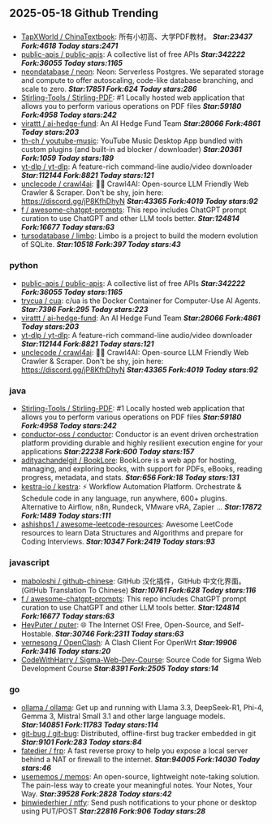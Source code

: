 ## 2025-05-18 Github Trending

### 
* [TapXWorld / ChinaTextbook](https://github.com/TapXWorld/ChinaTextbook): 所有小初高、大学PDF教材。 ***Star:23437 Fork:4618 Today stars:2471***
* [public-apis / public-apis](https://github.com/public-apis/public-apis): A collective list of free APIs ***Star:342222 Fork:36055 Today stars:1165***
* [neondatabase / neon](https://github.com/neondatabase/neon): Neon: Serverless Postgres. We separated storage and compute to offer autoscaling, code-like database branching, and scale to zero. ***Star:17851 Fork:624 Today stars:286***
* [Stirling-Tools / Stirling-PDF](https://github.com/Stirling-Tools/Stirling-PDF): #1 Locally hosted web application that allows you to perform various operations on PDF files ***Star:59180 Fork:4958 Today stars:242***
* [virattt / ai-hedge-fund](https://github.com/virattt/ai-hedge-fund): An AI Hedge Fund Team ***Star:28066 Fork:4861 Today stars:203***
* [th-ch / youtube-music](https://github.com/th-ch/youtube-music): YouTube Music Desktop App bundled with custom plugins (and built-in ad blocker / downloader) ***Star:20361 Fork:1059 Today stars:189***
* [yt-dlp / yt-dlp](https://github.com/yt-dlp/yt-dlp): A feature-rich command-line audio/video downloader ***Star:112144 Fork:8821 Today stars:121***
* [unclecode / crawl4ai](https://github.com/unclecode/crawl4ai): 🚀🤖 Crawl4AI: Open-source LLM Friendly Web Crawler & Scraper. Don't be shy, join here: https://discord.gg/jP8KfhDhyN ***Star:43365 Fork:4019 Today stars:92***
* [f / awesome-chatgpt-prompts](https://github.com/f/awesome-chatgpt-prompts): This repo includes ChatGPT prompt curation to use ChatGPT and other LLM tools better. ***Star:124814 Fork:16677 Today stars:63***
* [tursodatabase / limbo](https://github.com/tursodatabase/limbo): Limbo is a project to build the modern evolution of SQLite. ***Star:10518 Fork:397 Today stars:43***

### python
* [public-apis / public-apis](https://github.com/public-apis/public-apis): A collective list of free APIs ***Star:342222 Fork:36055 Today stars:1165***
* [trycua / cua](https://github.com/trycua/cua): c/ua is the Docker Container for Computer-Use AI Agents. ***Star:7396 Fork:295 Today stars:223***
* [virattt / ai-hedge-fund](https://github.com/virattt/ai-hedge-fund): An AI Hedge Fund Team ***Star:28066 Fork:4861 Today stars:203***
* [yt-dlp / yt-dlp](https://github.com/yt-dlp/yt-dlp): A feature-rich command-line audio/video downloader ***Star:112144 Fork:8821 Today stars:121***
* [unclecode / crawl4ai](https://github.com/unclecode/crawl4ai): 🚀🤖 Crawl4AI: Open-source LLM Friendly Web Crawler & Scraper. Don't be shy, join here: https://discord.gg/jP8KfhDhyN ***Star:43365 Fork:4019 Today stars:92***

### java
* [Stirling-Tools / Stirling-PDF](https://github.com/Stirling-Tools/Stirling-PDF): #1 Locally hosted web application that allows you to perform various operations on PDF files ***Star:59180 Fork:4958 Today stars:242***
* [conductor-oss / conductor](https://github.com/conductor-oss/conductor): Conductor is an event driven orchestration platform providing durable and highly resilient execution engine for your applications ***Star:22238 Fork:600 Today stars:157***
* [adityachandelgit / BookLore](https://github.com/adityachandelgit/BookLore): BookLore is a web app for hosting, managing, and exploring books, with support for PDFs, eBooks, reading progress, metadata, and stats. ***Star:656 Fork:18 Today stars:131***
* [kestra-io / kestra](https://github.com/kestra-io/kestra): ⚡ Workflow Automation Platform. Orchestrate & Schedule code in any language, run anywhere, 600+ plugins. Alternative to Airflow, n8n, Rundeck, VMware vRA, Zapier ... ***Star:17872 Fork:1489 Today stars:111***
* [ashishps1 / awesome-leetcode-resources](https://github.com/ashishps1/awesome-leetcode-resources): Awesome LeetCode resources to learn Data Structures and Algorithms and prepare for Coding Interviews. ***Star:10347 Fork:2419 Today stars:93***

### javascript
* [maboloshi / github-chinese](https://github.com/maboloshi/github-chinese): GitHub 汉化插件，GitHub 中文化界面。 (GitHub Translation To Chinese) ***Star:10761 Fork:628 Today stars:116***
* [f / awesome-chatgpt-prompts](https://github.com/f/awesome-chatgpt-prompts): This repo includes ChatGPT prompt curation to use ChatGPT and other LLM tools better. ***Star:124814 Fork:16677 Today stars:63***
* [HeyPuter / puter](https://github.com/HeyPuter/puter): 🌐 The Internet OS! Free, Open-Source, and Self-Hostable. ***Star:30746 Fork:2311 Today stars:63***
* [vernesong / OpenClash](https://github.com/vernesong/OpenClash): A Clash Client For OpenWrt ***Star:19906 Fork:3416 Today stars:20***
* [CodeWithHarry / Sigma-Web-Dev-Course](https://github.com/CodeWithHarry/Sigma-Web-Dev-Course): Source Code for Sigma Web Development Course ***Star:8391 Fork:2505 Today stars:14***

### go
* [ollama / ollama](https://github.com/ollama/ollama): Get up and running with Llama 3.3, DeepSeek-R1, Phi-4, Gemma 3, Mistral Small 3.1 and other large language models. ***Star:140851 Fork:11783 Today stars:114***
* [git-bug / git-bug](https://github.com/git-bug/git-bug): Distributed, offline-first bug tracker embedded in git ***Star:9101 Fork:283 Today stars:84***
* [fatedier / frp](https://github.com/fatedier/frp): A fast reverse proxy to help you expose a local server behind a NAT or firewall to the internet. ***Star:94005 Fork:14030 Today stars:46***
* [usememos / memos](https://github.com/usememos/memos): An open-source, lightweight note-taking solution. The pain-less way to create your meaningful notes. Your Notes, Your Way. ***Star:39528 Fork:2828 Today stars:42***
* [binwiederhier / ntfy](https://github.com/binwiederhier/ntfy): Send push notifications to your phone or desktop using PUT/POST ***Star:22816 Fork:906 Today stars:28***
